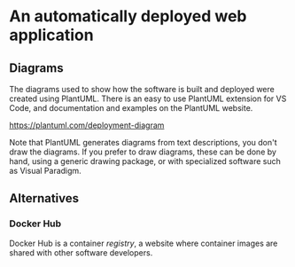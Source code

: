 # An automatically deployed web application



## Diagrams

The diagrams used to show how the software is built and deployed were created using PlantUML.  There is an easy to use PlantUML extension for VS Code, and documentation and examples on the PlantUML website.

<https://plantuml.com/deployment-diagram>

Note that PlantUML generates diagrams from text descriptions, you don't draw the diagrams.  If you prefer to draw diagrams, these can be done by hand, using a generic drawing package, or with specialized software such as Visual Paradigm.

## Alternatives

### Docker Hub

Docker Hub is a container *registry*, a website where container images are shared with other software developers.